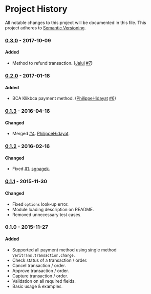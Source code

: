 Project History
===============

All notable changes to this project will be documented in this file. This project adheres to [Semantic Versioning](http://semver.org/).

### [0.3.0] - 2017-10-09

#### Added

* Method to refund transaction. ([Jalul](https://github.com/Jalul) [#7](https://github.com/dycodedev/veritrans-node/pull/7))

### [0.2.0] - 2017-01-18

#### Added
* BCA Klikbca payment method. ([PhilippeHidayat](https://github.com/PhilippeHidayat) [#6](https://github.com/dycodedev/veritrans-node/pull/6))

### [0.1.3] - 2016-04-16

#### Changed
* Merged [#4](https://github.com/dycodedev/veritrans-node/pull/4). [PhilippeHidayat](https://github.com/PhilippeHidayat).

### [0.1.2] - 2016-02-16

#### Changed
* Fixed [#1](https://github.com/dycodedev/veritrans-node/issues/1). [sgpagek](https://github.com/sgpagek).

### [0.1.1] - 2015-11-30

#### Changed
* Fixed `options` look-up error.
* Module loading description on README.
* Removed unnecessary test cases.

### 0.1.0 - 2015-11-27

#### Added
* Supported all payment method using single method `Veritrans.transaction.charge`.
* Check status of a transaction / order.
* Cancel transaction / order.
* Approve transaction / order.
* Capture transaction / order.
* Validation on all required fields.
* Basic usage & examples.

[0.1.1]: https://github.com/dycodedev/veritrans-node/compare/v0.1.0...v0.1.1
[0.1.2]: https://github.com/dycodedev/veritrans-node/compare/v0.1.1...v0.1.2
[0.1.3]: https://github.com/dycodedev/veritrans-node/compare/v0.1.2...v0.1.3
[0.2.0]: https://github.com/dycodedev/veritrans-node/compare/v0.1.3...v0.2.0
[0.3.0]: https://github.com/dycodedev/veritrans-node/compare/v0.2.0...v0.3.0
